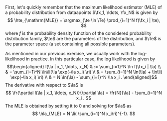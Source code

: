 First, let's quickly remember that the maximum likelihood estimator (MLE) of a probability distribution from dataapoints $\fx_1, \ldots, \fx_N$ is given by
$$
\hte_{\mathrm{MLE}} = \argmax_{\te \in \Te} \prod_{i=1}^N f(\fx_i | \te),
$$
where $f$ is the probability density function of the considered probability distribution family, $\te$ are the parameters of the distribution, and $\Te$ is the parameter space (a set containing all possible parameters).

As mentioned in our previous exercise, we usually work with the log-likelihood in practice. In this particular case, the log likelihood is given by
$$\begin{aligned}
l(\la | x_1, \ldots, x_N) 
  & := \sum_{i=1}^N \ln f(\fx_i | \la) \\
  & = \sum_{i=1}^N \ln\li(\la \exp(-\la x_i) \ri) \\
  & = \sum_{i=1}^N \ln(\la) + \ln\li( \exp(-\la x_i) \ri) \\
  & =  N \ln(\la) - \sum_{i=1}^N \la x_i .
\end{aligned}$$
The derivative with respect to $\la$ is
$$
 \fr{\partial l(\la | x_1, \ldots, x_N)}{\partial \la}
  = \fr{N}{\la} - \sum_{i=1}^N x_i .
$$
The MLE is obtained by setting it to 0 and solving for $\la$ as
$$
\hla_{MLE} = N \li( \sum_{i=1}^N x_i\ri)^{-1}.
$$
